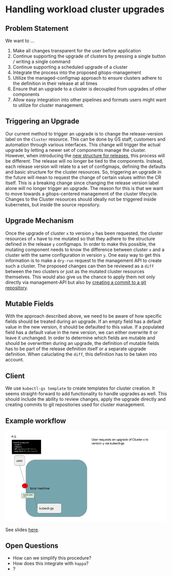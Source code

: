 # Handling workload cluster upgrades

## Problem Statement

We want to ...
1. Make all changes transparent for the user before application
2. Continue supporting the upgrade of clusters by pressing a single button / writing a single command
3. Continue supporting a scheduled upgrade of a cluster
4. Integrate the process into the proposed gitops-management
5. Utilize the managed-configmap approach to ensure clusters adhere to the definition in their release at all times
6. Ensure that an upgrade to a cluster is decoupled from upgrades of other components
7. Allow easy integration into other pipelines and formats users might want to utilize for cluster management.

## Triggering an Upgrade

Our current method to trigger an upgrade is to change the release-version label on the `Cluster` resource. This can be done by GS staff, customers and automation through various interfaces.
This change will trigger the actual upgrade by letting a newer set of components manage the cluster.
However, when introducing the [new structure for releases](0_capi-releases), this process will be different. The release will no longer be tied to the components.
Instead, each release version will relate to a set of configmaps, defining the defaults and basic structure for the cluster resources.
So, triggering an upgrade in the future will mean to request the change of certain values within the CR itself. This is a breaking change since changing the release version label alone will no longer trigger an upgrade.
The reason for this is that we want to move towards a gitops-centered management of the cluster lifecycle.
Changes to the Cluster resources should ideally not be triggered inside kubernetes, but inside the source repository.

## Upgrade Mechanism

Once the upgrade of cluster `x` to version `y` has been requested, the cluster resources of `x` have to me mutated so that they adhere to the structure defined in the release `y` configmaps.
In order to make this possible, the mutating component needs to know the difference between cluster `x` and a cluster with the same configuration in version `y`.
One easy way to get this information is to make a `dry-run` request to the management API to create such a cluster.
The proposed changes can then be reviewed as a `diff` between the two clusters or just as the mutated cluster resources themselves.
This would also give us the chance to apply them not only directly via management-API but also by [creating a commit to a git repository](2_gitops-management).

## Mutable Fields

With the approach described above, we need to be aware of how specific fields should be treated during an upgrade.
If an empty field has a default value in the new version, it should be defaulted to this value.
If a populated field has a default value in the new version, we can either overwrite it or leave it unchanged.
In order to determine which fields are mutable and should be overwritten during an upgrade, the definition of mutable fields has to be part of the release definition itself or a separate upgrade definition.
When caluclating the `diff`, this definition has to be taken into account.

## Client

We use `kubectl-gs template` to create templates for cluster creation. It seems straight-forward to add functionality to handle upgrades as well.
This should include the ability to review changes, apply the upgrade directly and creating commits to git repositories used for cluster management.

## Example workflow

![Example](upgrade.gif)

See slides [here](https://docs.google.com/presentation/d/1_ImURpdO3T8HxyBNraTsoAiPJy6ZEidgEE7s_8i86K0/edit?usp=sharing).

## Open Questions

- How can we simplify this procedure?
- How does this integrate with `happa`?
- ?